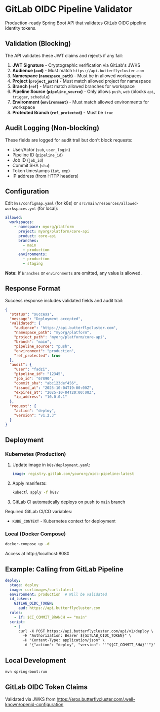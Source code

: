 # GitLab OIDC Pipeline Validator

Production-ready Spring Boot API that validates GitLab OIDC pipeline identity tokens.

## Validation (Blocking)

The API validates these JWT claims and rejects if any fail:

1. **JWT Signature** - Cryptographic verification via GitLab's JWKS
2. **Audience (`aud`)** - Must match `https://api.butterflycluster.com`
3. **Namespace (`namespace_path`)** - Must be in allowed workspaces
4. **Project (`project_path`)** - Must match allowed project for namespace
5. **Branch (`ref`)** - Must match allowed branches for workspace
6. **Pipeline Source (`pipeline_source`)** - Only allows `push`, `web` (blocks `api`, `trigger`, `schedule`)
7. **Environment (`environment`)** - Must match allowed environments for workspace
8. **Protected Branch (`ref_protected`)** - Must be `true`

## Audit Logging (Non-blocking)

These fields are logged for audit trail but don't block requests:

- User/Actor (`sub`, `user_login`)
- Pipeline ID (`pipeline_id`)
- Job ID (`job_id`)
- Commit SHA (`sha`)
- Token timestamps (`iat`, `exp`)
- IP address (from HTTP headers)

## Configuration

Edit `k8s/configmap.yaml` (for k8s) or `src/main/resources/allowed-workspaces.yml` (for local):

```yaml
allowed:
  workspaces:
    - namespace: myorg/platform
      project: myorg/platform/core-api
      product: core-api
      branches:
        - main
        - production
      environments:
        - production
        - staging
```

**Note:** If `branches` or `environments` are omitted, any value is allowed.

## Response Format

Success response includes validated fields and audit trail:

```json
{
  "status": "success",
  "message": "Deployment accepted",
  "validated": {
    "audience": "https://api.butterflycluster.com",
    "namespace_path": "myorg/platform",
    "project_path": "myorg/platform/core-api",
    "branch": "main",
    "pipeline_source": "push",
    "environment": "production",
    "ref_protected": true
  },
  "audit": {
    "user": "fadzi",
    "pipeline_id": "12345",
    "job_id": "67890",
    "commit_sha": "abc123def456",
    "issued_at": "2025-10-04T19:00:00Z",
    "expires_at": "2025-10-04T20:00:00Z",
    "ip_address": "10.0.0.1"
  },
  "request": {
    "action": "deploy",
    "version": "v1.2.3"
  }
}
```

## Deployment

### Kubernetes (Production)

1. Update image in `k8s/deployment.yaml`:
   ```yaml
   image: registry.gitlab.com/yourorg/oidc-pipeline:latest
   ```

2. Apply manifests:
   ```bash
   kubectl apply -f k8s/
   ```

3. GitLab CI automatically deploys on push to `main` branch

Required GitLab CI/CD variables:
- `KUBE_CONTEXT` - Kubernetes context for deployment

### Local (Docker Compose)

```bash
docker-compose up -d
```

Access at http://localhost:8080

## Example: Calling from GitLab Pipeline

```yaml
deploy:
  stage: deploy
  image: curlimages/curl:latest
  environment: production  # Will be validated
  id_tokens:
    GITLAB_OIDC_TOKEN:
      aud: https://api.butterflycluster.com
  rules:
    - if: $CI_COMMIT_BRANCH == "main"
  script:
    - |
      curl -X POST https://api.butterflycluster.com/api/v1/deploy \
        -H "Authorization: Bearer ${GITLAB_OIDC_TOKEN}" \
        -H "Content-Type: application/json" \
        -d '{"action": "deploy", "version": "'"${CI_COMMIT_SHA}"'"}'
```

## Local Development

```bash
mvn spring-boot:run
```

## GitLab OIDC Token Claims

Validated via JWKS from https://eros.butterflycluster.com/.well-known/openid-configuration
